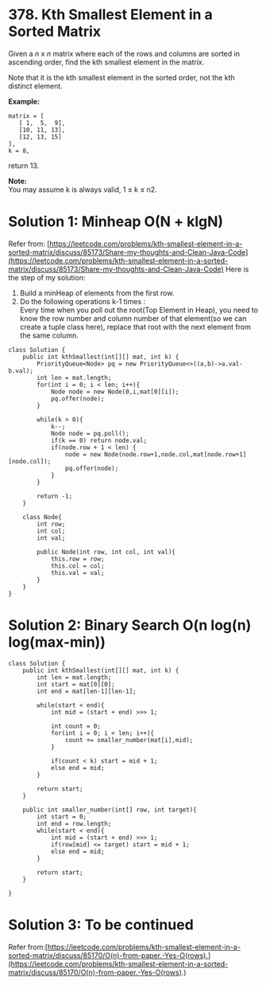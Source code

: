 # 378. Kth Smallest Element in a Sorted Matrix
Given a  _n_  x  _n_  matrix where each of the rows and columns are sorted in ascending order, find the kth smallest element in the matrix.

Note that it is the kth smallest element in the sorted order, not the kth distinct element.

**Example:**
```
matrix = [
   [ 1,  5,  9],
   [10, 11, 13],
   [12, 13, 15]
],
k = 8,
```
return 13.

**Note:**  
You may assume k is always valid, 1 ≤ k ≤ n2.

# Solution 1: Minheap O(N + klgN)
Refer from: [https://leetcode.com/problems/kth-smallest-element-in-a-sorted-matrix/discuss/85173/Share-my-thoughts-and-Clean-Java-Code](https://leetcode.com/problems/kth-smallest-element-in-a-sorted-matrix/discuss/85173/Share-my-thoughts-and-Clean-Java-Code)
Here is the step of my solution:

1.  Build a minHeap of elements from the first row.
2.  Do the following operations k-1 times :  
    Every time when you poll out the root(Top Element in Heap), you need to know the row number and column number of that element(so we can create a tuple class here), replace that root with the next element from the same column.
```
class Solution {
    public int kthSmallest(int[][] mat, int k) {
        PriorityQueue<Node> pq = new PriorityQueue<>((a,b)->a.val-b.val);
        int len = mat.length;
        for(int i = 0; i < len; i++){
            Node node = new Node(0,i,mat[0][i]);    
            pq.offer(node);
        }
        
        while(k > 0){
            k--;
            Node node = pq.poll();
            if(k == 0) return node.val;
            if(node.row + 1 < len) {
                node = new Node(node.row+1,node.col,mat[node.row+1][node.col]);
                pq.offer(node);
            }
        }
        
        return -1;
    }
    
    class Node{
        int row;
        int col;
        int val;
        
        public Node(int row, int col, int val){
            this.row = row;
            this.col = col;
            this.val = val;
        }
    }
}
```

# Solution 2: Binary Search O(n log(n) log(max-min))
```
class Solution {
    public int kthSmallest(int[][] mat, int k) {
        int len = mat.length;
        int start = mat[0][0];
        int end = mat[len-1][len-1];
        
        while(start < end){
            int mid = (start + end) >>> 1;
            
            int count = 0;
            for(int i = 0; i < len; i++){
                count += smaller_number(mat[i],mid);
            }
            
            if(count < k) start = mid + 1;
            else end = mid;            
        }
        
        return start;
    }
    
    public int smaller_number(int[] row, int target){
        int start = 0;
        int end = row.length;
        while(start < end){
            int mid = (start + end) >>> 1;
            if(row[mid] <= target) start = mid + 1;
            else end = mid;
        }
        
        return start;
    }
    
}
```

# Solution 3: To be continued
Refer from:[https://leetcode.com/problems/kth-smallest-element-in-a-sorted-matrix/discuss/85170/O(n)-from-paper.-Yes-O(rows).](https://leetcode.com/problems/kth-smallest-element-in-a-sorted-matrix/discuss/85170/O(n)-from-paper.-Yes-O(rows).)
